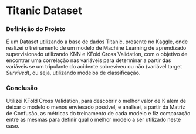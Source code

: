 # Titanic Dataset
### Definição do Projeto
É um Dataset utilizando a base de dados Titanic, presente no Kaggle, onde realizei o treinamento de um modelo de Machine Learning de aprendizado supervisionado utilizando KNN e KFold Cross Validation, com o objetivo de encontrar uma correlação nas variáveis para determinar a partir das variáveis se um tripulante do acidente sobreviveu ou não (variável target *Survived*), ou seja, utilizando modelos de classificação.

### Conclusão
Utilizei KFold Cross Validation, para descobrir o melhor valor de K além de deixar o modelo o menos enviesado possível, e analisei, a partir da Matriz de Confusão, as métricas do treinamento de cada modelo e fiz comparação entre as mesmas para definir qual o melhor modelo a ser utilizado neste caso.
